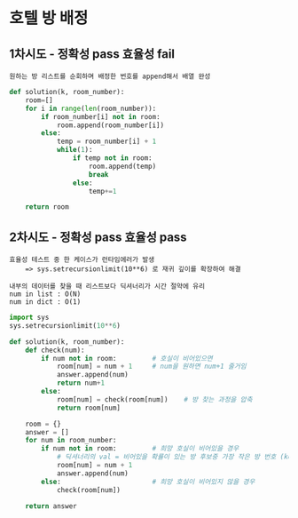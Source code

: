 # 호텔 방 배정

## 1차시도 - 정확성 pass 효율성 fail
    원하는 방 리스트를 순회하며 배정한 번호를 append해서 배열 완성
```python
def solution(k, room_number):
    room=[]
    for i in range(len(room_number)):
        if room_number[i] not in room:
            room.append(room_number[i])
        else:
            temp = room_number[i] + 1
            while(1):
                if temp not in room:
                    room.append(temp)
                    break
                else:
                    temp+=1

    return room
```
## 2차시도 - 정확성 pass 효율성 pass
    효율성 테스트 중 한 케이스가 런타임에러가 발생
        => sys.setrecursionlimit(10**6) 로 재귀 깊이를 확장하여 해결

    내부의 데이터를 찾을 때 리스트보다 딕셔너리가 시간 절약에 유리
    num in list : O(N)
    num in dict : O(1)

```python
import sys
sys.setrecursionlimit(10**6)

def solution(k, room_number):
    def check(num):
        if num not in room:         # 호실이 비어있으면
            room[num] = num + 1     # num을 원하면 num+1 줄거임
            answer.append(num)
            return num+1
        else:
            room[num] = check(room[num])    # 방 찾는 과정을 압축
            return room[num]

    room = {}
    answer = []
    for num in room_number:
        if num not in room:         # 희망 호실이 비어있을 경우
            # 딕셔너리의 val = 비어있을 확률이 있는 방 후보중 가장 작은 방 번호 (key보다 큰 번호 중)
            room[num] = num + 1         
            answer.append(num)
        else:                       # 희망 호실이 비어있지 않을 경우
            check(room[num])

    return answer
```